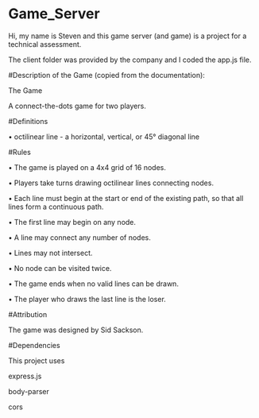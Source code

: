 # Game_Server

Hi, my name is Steven and this game server (and game) is a project for a technical assessment.

The client folder was provided by the company and I coded the app.js file.

#Description of the Game (copied from the documentation): 

The Game

A connect-the-dots game for two players.

#Definitions

• octilinear line - a horizontal, vertical, or 45° diagonal line

#Rules

• The game is played on a 4x4 grid of 16 nodes.

• Players take turns drawing octilinear lines connecting nodes.

• Each line must begin at the start or end of the existing path, so that all lines form a continuous path.

• The first line may begin on any node.

• A line may connect any number of nodes.

• Lines may not intersect.

• No node can be visited twice.

• The game ends when no valid lines can be drawn.

• The player who draws the last line is the loser.

#Attribution

The game was designed by Sid Sackson.

#Dependencies

This project uses

express.js

body-parser

cors
